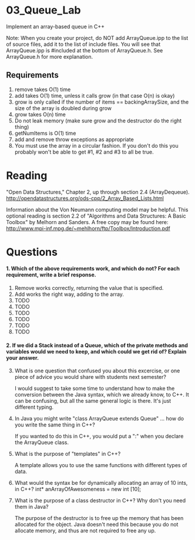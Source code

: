 03_Queue_Lab
============

Implement an array-based queue in C++

Note: When you create your project, do NOT add ArrayQueue.ipp to the list of source files, add it to the list of include files. You will see that ArrayQueue.ipp is #included at the bottom of ArrayQueue.h. See ArrayQueue.h for more explanation.

Requirements
------------

1. remove takes O(1) time
2. add takes O(1) time, unless it calls grow (in that case O(n) is okay)
3. grow is only called if the number of items == backingArraySize, and the size of the array is doubled during grow
4. grow takes O(n) time
5. Do not leak memory (make sure grow and the destructor do the right thing)
6. getNumItems is O(1) time
7. add and remove throw exceptions as appropriate
8. You must use the array in a circular fashion. If you don't do this you probably won't be able to get #1, #2 and #3 to all be true.

Reading
=======
"Open Data Structures," Chapter 2, up through section 2.4 (ArrayDequeue). http://opendatastructures.org/ods-cpp/2_Array_Based_Lists.html

Information about the Von Neumann computing model may be helpful. This optional reading is section 2.2 of "Algorithms and Data Structures: A Basic Toolbox" by Melhorn and Sanders. A free copy may be found here: http://www.mpi-inf.mpg.de/~mehlhorn/ftp/Toolbox/Introduction.pdf

Questions
=========

#### 1. Which of the above requirements work, and which do not? For each requirement, write a brief response.

1. Remove works correctly, returning the value that is specified.
2. Add works the right way, adding to the array.
3. TODO
4. TODO
5. TODO
6. TODO
7. TODO
8. TODO

#### 2. If we did a Stack instead of a Queue, which of the private methods and variables would we need to keep, and which could we get rid of? Explain your answer.

3. What is one question that confused you about this excercise, or one piece of advice you would share with students next semester?

	I would suggest to take some time to understand how to make the conversion between the Java syntax, which we already know, to C++. It can be confusing, but all the same general logic is there. It's just different typing.

4. In Java you might write "class ArrayQueue extends Queue" ... how do you write the same thing in C++?

	If you wanted to do this in C++, you would put a ":" when you declare the ArrayQueue class.

5. What is the purpose of "templates" in C++?

	A template allows you to use the same functions with different types of data.

6. What would the syntax be for dynamically allocating an array of 10 ints, in C++?
	int* anArrayOfAwesomeness = new int [10];

7. What is the purpose of a class destructor in C++? Why don't you need them in Java?

	The purpose of the destructor is to free up the memory that has been allocated for the object. Java doesn't need this because you do not allocate memory, and thus are not required to free any up.

